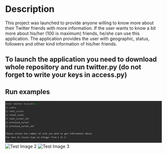 # Description
This project was launched to provide anyone willing to know more about their Twitter friends with more information. If the user wants to know a bit more about his/her (100 is maximum) friends, he/she can use this application. The application provides the user with geographic, status, followers and other kind information of his/her friends.

To launch the application you need to download whole repository and run twitter.py (do not forget to write your keys in access.py)
--------------------------------------------------------------------------------------------------------------------------------------
## Run examples
![Test Image 1](run_1.png)
![Test Image 2](map_2.png)
![Test Image 3](map_3.png)
